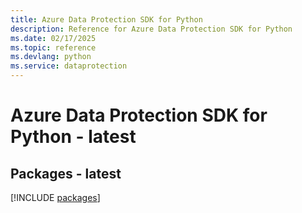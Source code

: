 ```yaml
---
title: Azure Data Protection SDK for Python
description: Reference for Azure Data Protection SDK for Python
ms.date: 02/17/2025
ms.topic: reference
ms.devlang: python
ms.service: dataprotection
---
```

# Azure Data Protection SDK for Python - latest
## Packages - latest
[!INCLUDE [packages](data-protection-index.md)]
